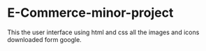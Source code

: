 # E-Commerce-minor-project
This the user interface using html and css all the images and icons downloaded form google.
